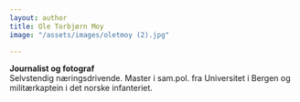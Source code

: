 ```yaml
---
layout: author
title: Ole Torbjørn Moy
image: "/assets/images/oletmoy (2).jpg"

---
```

**Journalist og fotograf**  
Selvstendig næringsdrivende. Master i sam.pol. fra Universitet i Bergen og militærkaptein i det norske infanteriet.